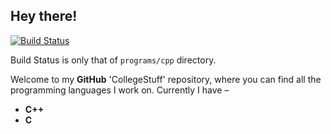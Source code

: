 <b>Hey there!</b>
---
[![Build Status](https://travis-ci.org/crazyuploader/CollegeStuff.svg?branch=master)](https://travis-ci.org/crazyuploader/CollegeStuff)

Build Status is only that of `programs/cpp` directory.

Welcome to my <b>GitHub</b> 'CollegeStuff' repository, where you can find all the programming languages I work on. 
Currently I have –
* <b>C++</b> 
* <b>C</b>
